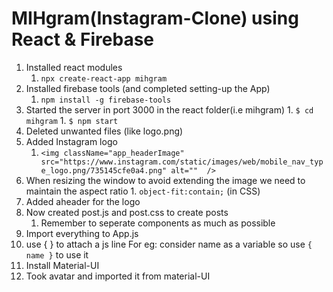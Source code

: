 # MIHgram(Instagram-Clone) using React & Firebase
1. Installed react modules
	1. `npx create-react-app mihgram`
1. Installed firebase tools (and completed setting-up the App)
	1. `npm install -g firebase-tools`
1. Started the server in port 3000 in the react folder(i.e mihgram)
		1. `$ cd mihgram`
		1. `$ npm start`
1. Deleted unwanted files (like logo.png)
1. Added Instagram logo
      1. `<img
			  className="app_headerImage"
			  src="https://www.instagram.com/static/images/web/mobile_nav_type_logo.png/735145cfe0a4.png"
			  alt="" 
		  />
      `
1. When resizing the window to avoid extending the image we need to maintain the aspect ratio
		 1. `object-fit:contain;` (in CSS)
1. Added aheader for the logo
1. Now created post.js and post.css to create posts
	  1. Remember to seperate components as much as possible
1. Import everything to App.js
1. use { } to attach a js line
	 For eg: consider name as a variable
	 so use `{ name }` to use it
1. Install Material-UI
1. Took avatar and imported it from material-UI
